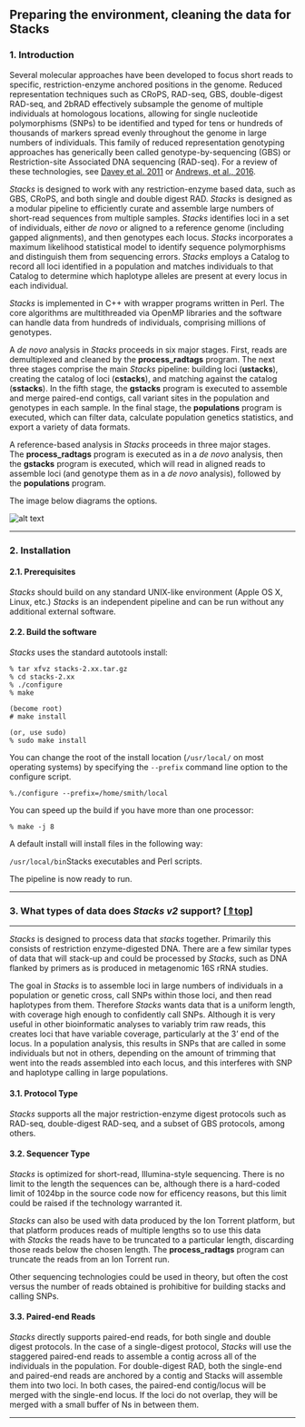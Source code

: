 ## Preparing the environment, cleaning the data for Stacks

### 1. Introduction

Several molecular approaches have been developed to focus short reads to specific, restriction-enzyme anchored positions in the genome. Reduced representation techniques such as CRoPS, RAD-seq, GBS, double-digest RAD-seq, and 2bRAD effectively subsample the genome of multiple individuals at homologous locations, allowing for single nucleotide polymorphisms (SNPs) to be identified and typed for tens or hundreds of thousands of markers spread evenly throughout the genome in large numbers of individuals. This family of reduced representation genotyping approaches has generically been called genotype-by-sequencing (GBS) or Restriction-site Associated DNA sequencing (RAD-seq). For a review of these technologies, see [Davey et al. 2011](http://www.nature.com/nrg/journal/v12/n7/abs/nrg3012.html) or [Andrews, et al., 2016](http://doi.org/10.1038/nrg.2015.28).

*Stacks* is designed to work with any restriction-enzyme based data, such as GBS, CRoPS, and both single and double digest RAD. *Stacks* is designed as a modular pipeline to efficiently curate and assemble large numbers of short-read sequences from multiple samples. *Stacks* identifies loci in a set of individuals, either *de novo* or aligned to a reference genome (including gapped alignments), and then genotypes each locus. *Stacks* incorporates a maximum likelihood statistical model to identify sequence polymorphisms and distinguish them from sequencing errors. *Stacks* employs a Catalog to record all loci identified in a population and matches individuals to that Catalog to determine which haplotype alleles are present at every locus in each individual.

*Stacks* is implemented in C++ with wrapper programs written in Perl. The core algorithms are multithreaded via OpenMP libraries and the software can handle data from hundreds of individuals, comprising millions of genotypes.

A *de novo* analysis in *Stacks* proceeds in six major stages. First, reads are demultiplexed and cleaned by the **process_radtags** program. The next three stages comprise the main *Stacks* pipeline: building loci (**ustacks**), creating the catalog of loci (**cstacks**), and matching against the catalog (**sstacks**). In the fifth stage, the **gstacks** program is executed to assemble and merge paired-end contigs, call variant sites in the population and genotypes in each sample. In the final stage, the **populations** program is executed, which can filter data, calculate population genetics statistics, and export a variety of data formats.

A reference-based analysis in *Stacks* proceeds in three major stages. The **process_radtags** program is executed as in a *de novo* analysis, then the **gstacks** program is executed, which will read in aligned reads to assemble loci (and genotype them as in a *de novo* analysis), followed by the **populations** program.

The image below diagrams the options.

![alt text](https://catchenlab.life.illinois.edu/stacks/manual/stacks_full_pipeline.png)

----------------



### 2. Installation

#### 2.1. Prerequisites

*Stacks* should build on any standard UNIX-like environment (Apple OS X, Linux, etc.) *Stacks* is an independent pipeline and can be run without any additional external software.

#### 2.2. Build the software

*Stacks* uses the standard autotools install:

```
% tar xfvz stacks-2.xx.tar.gz
% cd stacks-2.xx
% ./configure
% make

(become root)
# make install

(or, use sudo)
% sudo make install
```

You can change the root of the install location (`/usr/local/` on most operating systems) by specifying the `--prefix` command line option to the configure script.

```
%./configure --prefix=/home/smith/local
```

You can speed up the build if you have more than one processor:

```
% make -j 8
```

A default install will install files in the following way:

`/usr/local/bin`Stacks executables and Perl scripts.

The pipeline is now ready to run.

----------

### 3. What types of data does *Stacks v2* support? [[⇑top](https://catchenlab.life.illinois.edu/stacks/manual/#top)]

---

*Stacks* is designed to process data that *stacks* together. Primarily this consists of restriction enzyme-digested DNA. There are a few similar types of data that will stack-up and could be processed by *Stacks*, such as DNA flanked by primers as is produced in metagenomic 16S rRNA studies.

The goal in *Stacks* is to assemble loci in large numbers of individuals in a population or genetic cross, call SNPs within those loci, and then read haplotypes from them. Therefore *Stacks* wants data that is a uniform length, with coverage high enough to confidently call SNPs. Although it is very useful in other bioinformatic analyses to variably trim raw reads, this creates loci that have variable coverage, particularly at the 3’ end of the locus. In a population analysis, this results in SNPs that are called in some individuals but not in others, depending on the amount of trimming that went into the reads assembled into each locus, and this interferes with SNP and haplotype calling in large populations.

#### 3.1. Protocol Type

*Stacks* supports all the major restriction-enzyme digest protocols such as RAD-seq, double-digest RAD-seq, and a subset of GBS protocols, among others.

#### 3.2. Sequencer Type

*Stacks* is optimized for short-read, Illumina-style sequencing. There is no limit to the length the sequences can be, although there is a hard-coded limit of 1024bp in the source code now for efficency reasons, but this limit could be raised if the technology warranted it.

*Stacks* can also be used with data produced by the Ion Torrent platform, but that platform produces reads of multiple lengths so to use this data with *Stacks* the reads have to be truncated to a particular length, discarding those reads below the chosen length. The **process_radtags** program can truncate the reads from an Ion Torrent run.

Other sequencing technologies could be used in theory, but often the cost versus the number of reads obtained is prohibitive for building stacks and calling SNPs.

#### 3.3. Paired-end Reads

*Stacks* directly supports paired-end reads, for both single and double digest protocols. In the case of a single-digest protocol, *Stacks* will use the staggered paired-end reads to assemble a contig across all of the individuals in the population. For double-digest RAD, both the single-end and paired-end reads are anchored by a contig and Stacks will assemble them into two loci. In both cases, the paired-end contig/locus will be merged with the single-end locus. If the loci do not overlap, they will be merged with a small buffer of Ns in between them.

-----


